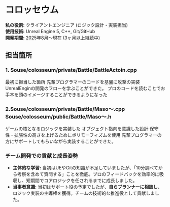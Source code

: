 # コロッセウム

**私の役割:** クライアントエンジニア (ロジック設計・実装担当)</br>
**使用技術:** Unreal Engine 5, C++, Git/GitHub</br>
**開発期間:** 2025年8月〜現在 (3ヶ月以上継続中)</br>


## 担当箇所
### 1. Souse/colosseum/private/Battle/BattleActoin.cpp
最初に担当した箇所
先輩プログラマーのコードを基盤に攻撃の実装
UnrealEnginの開発のフローを学ぶことができた。
プロのコードを読むことでお手本を頭のイメージすることができるようになった


### 2.Souse/colosseum/private/Battle/Maso〜.cpp　Souse/colosseum/public/Battle/Maso〜.h
ゲームの核となるロジックを実装した
オブジェクト指向を意識した設計
保守性・拡張性の高さを上げるためにポリモーフィズムを使用
先輩プログラマーの方にサポートしてもらいながら実装することができた。


### チーム開発での貢献と成長姿勢
* **主体的な学習:** 当初はUEやGitの知識が不足していましたが、「10分調べてから考察を含めて質問する」ことを徹底。プロのフィードバックを効率的に吸収し、短期間でコアロジックを任されるまでに成長しました。
* **当事者意識:** 当初はサポート役の予定でしたが、**自らプランナーに相談し**、ロジック実装の主導権を獲得。チームの技術的な推進役として貢献しました。
